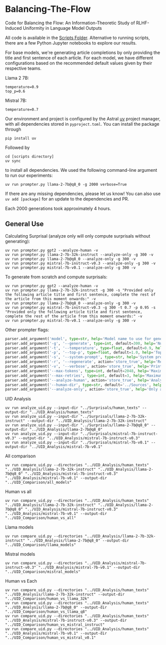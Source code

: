 # Balancing-The-Flow
Code for Balancing the Flow: An Information-Theoretic Study of RLHF-Induced Uniformity in Language Model Outputs

All code is available in the [Scripts Folder](https://github.com/NolanChai/Balancing-The-Flow/tree/main/Scripts). Alternative to running scripts, there are a few Python Jupyter notebooks to explore our results.

For base models, we're generating article completions by only providing the title and first sentence of each article. For each model, we have different configurations based on
the recommended default values given by their respective teams.

Llama 2 7B:
```
temperature=0.9
top_p=0.6
```

Mistral 7B:
```
temperature=0.7
```

Our environment and project is configured by the Astral [uv](https://github.com/astral-sh/uv) project manager, with all dependencies stored in `pyproject.toml`.
You can install the package through
```
pip install uv
```
Followed by
```
cd [scripts directory]
uv sync
```
to install all dependencies. We used the following command-line argument to run our experiments:
```
uv run prompter.py llama-2-7b@q8_0 -g 2000 verbose=True
```
If there are any missing dependencies, please let us know! You can also use `uv add [package]` for an update to the dependencies and PR.

Each 2000 generations took approximately 4 hours.

## General Use

Calculating Surprisal (analyze only will only compute surprisals without generating):
```
uv run prompter.py gpt2 --analyze-human -v
uv run prompter.py llama-2-7b-32k-instruct --analyze-only -g 300 -v
uv run prompter.py llama-2-7b@q8_0 --analyze-only -g 300 -v
uv run prompter.py mistral-7b-instruct-v0.3 --analyze-only -g 300 -v
uv run prompter.py mistral-7b-v0.1 --analyze-only -g 300 -v
```
To generate from scratch and compute surprisals:
```
uv run prompter.py gpt2 --analyze-human -v
uv run prompter.py llama-2-7b-32k-instruct -g 300 -s "Provided only the following article title and first sentence, complete the rest of the article from this moment onwards:" -v
uv run prompter.py llama-2-7b@q8_0 --analyze-only -g 300 -v
uv run prompter.py mistral-7b-instruct-v0.3 -g 300 -t 0.7 -p 0.95 -s "Provided only the following article title and first sentence, complete the rest of the article from this moment onwards:" -v
uv run prompter.py mistral-7b-v0.1 --analyze-only -g 300 -v
```
Other prompter flags:
```python
parser.add_argument('model', type=str, help='Model name to use for generation')
parser.add_argument('-g', '--generate', type=int, default=300, help='Number of examples to generate')
parser.add_argument('-t', '--temperature', type=float, default=0.9, help='Temperature for generation')
parser.add_argument('-p', '--top-p', type=float, default=1.0, help='Top-p (nucleus sampling) parameter')
parser.add_argument('-s', '--system-prompt', type=str, help='System prompt to prepend to each generation')
parser.add_argument('-r', '--regenerate', action='store_true', help='Regenerate existing outputs')
parser.add_argument('-v', '--verbose', action='store_true', help='Print verbose information')
parser.add_argument('--max-tokens', type=int, default=2048, help='Maximum tokens for generation')
parser.add_argument('--max-retries', type=int, default=3, help='Maximum retries for failed generations')
parser.add_argument('--analyze-human', action='store_true', help='Analyze human texts instead of generating new ones')
parser.add_argument('--human-dir', type=str, default='../Sources', help='Directory containing human texts to analyze')
parser.add_argument('--analyze-only', action='store_true', help='Only analyze surprisals without generating new texts')
```
UID Analysis
```
uv run analyze_uid.py --input-dir "../Surprisals/human_texts" --output-dir "../UID_Analysis/human_texts"
uv run analyze_uid.py --input-dir "../Surprisals/llama-2-7b-32k-instruct" --output-dir "../UID_Analysis/llama-2-7b-32k-instruct"
uv run analyze_uid.py --input-dir "../Surprisals/llama-2-7b@q8_0" --output-dir "../UID_Analysis/llama-2-7b@q8_0"
uv run analyze_uid.py --input-dir "../Surprisals/mistral-7b-instruct-v0.3" --output-dir "../UID_Analysis/mistral-7b-instruct-v0.3"
uv run analyze_uid.py --input-dir "../Surprisals/mistral-7b-v0.1" --output-dir "../UID_Analysis/mistral-7b-v0.1"
```
All comparison
```
uv run compare_uid.py --directories "../UID_Analysis/human_texts" "../UID_Analysis/llama-2-7b-32k-instruct" "../UID_Analysis/llama-2-7b@q8_0" "../UID_Analysis/mistral-7b-instruct-v0.3" "../UID_Analysis/mistral-7b-v0.1" --output-dir "../UID_Comparison/all_models"
```
Human vs all
```
uv run compare_uid.py --directories "../UID_Analysis/human_texts" "../UID_Analysis/llama-2-7b-32k-instruct" "../UID_Analysis/llama-2-7b@q8_0" "../UID_Analysis/mistral-7b-instruct-v0.3" "../UID_Analysis/mistral-7b-v0.1" --output-dir "../UID_Comparison/human_vs_all"
```
Llama models
```
uv run compare_uid.py --directories "../UID_Analysis/llama-2-7b-32k-instruct" "../UID_Analysis/llama-2-7b@q8_0" --output-dir "../UID_Comparison/llama_models"
```
Mistral models
```
uv run compare_uid.py --directories "../UID_Analysis/mistral-7b-instruct-v0.3" "../UID_Analysis/mistral-7b-v0.1" --output-dir "../UID_Comparison/mistral_models"
```
Human vs Each
```
uv run compare_uid.py --directories "../UID_Analysis/human_texts" "../UID_Analysis/llama-2-7b-32k-instruct" --output-dir "../UID_Comparison/human_vs_llama_32k"
uv run compare_uid.py --directories "../UID_Analysis/human_texts" "../UID_Analysis/llama-2-7b@q8_0" --output-dir "../UID_Comparison/human_vs_llama_q8"
uv run compare_uid.py --directories "../UID_Analysis/human_texts" "../UID_Analysis/mistral-7b-instruct-v0.3" --output-dir "../UID_Comparison/human_vs_mistral_instruct"
uv run compare_uid.py --directories "../UID_Analysis/human_texts" "../UID_Analysis/mistral-7b-v0.1" --output-dir "../UID_Comparison/human_vs_mistral_v0.1"
```
